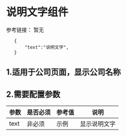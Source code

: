 <!--
 * @Description: 说明文件
 * @version: 1.0
 * @Company: fengjr
 * @Author: lin.li@fengjr.com
 * @LastEditors: OBKoro1
 * @Date: 2019-03-18 11:08:05
 * @LastEditTime: 2019-03-26 15:17:57
 -->

 # 说明文字组件
 参考链接： 暂无
 
 ```
    {
        "text":"说明文字",
    }
 ```
 
## 1.适用于公司页面，显示公司名称

## 2.需要配置参数

| 参数 | 是否必须 | 参考值 | 说明 |
| ---- | ---- | ---- | ---- |
| text | 非必须 | 示例 | 显示说明文字 |





